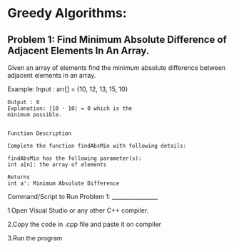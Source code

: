 # Greedy Algorithms:

## Problem 1: Find Minimum Absolute Difference of Adjacent Elements In An Array.
Given an array of elements find the minimum absolute difference
between adjacent elements in an array.

Example:
    Input : arr[] = {10, 12, 13, 15, 10}

    Output : 0
    Explanation: |10 - 10| = 0 which is the
    minimum possible.


    Function Description

    Complete the function findAbsMin with following details:

    findAbsMin has the following parameter(s):
    int a[n]: the array of elements

    Returns
    int a': Minimum Absolute Difference


Command/Script to Run Problem 1: ________________ 

1.Open Visual Studio or any other C++ compiler.

2.Copy the code in .cpp file and paste it on compiler

3.Run the program
